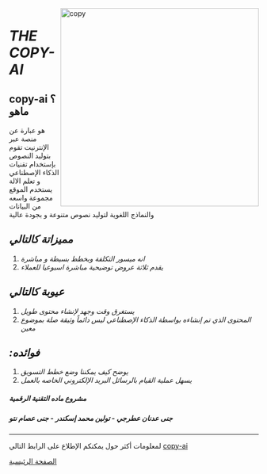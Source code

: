<!DOCTYPE html>
<html>
<head>
 <title> COPY </title>
 <img src="COPY.jpg" alt="copy" style="width:400px;height:400px;float:right">

</head>
<body>
  <h1> <b> <em> THE COPY-AI </em></b></h1>
  <h2>  copy-ai ؟ ماهو </h2> 
  <p> هو عبارة عن منصة عبر الإنترنيت تقوم بتوليد النصوص بإستخدام 
تقنيات الذكاء الإصطناعي و تعلم الالة يستخدم الموقع مجموعة واسعه من البيانات 
والنماذج اللغوية لتوليد نصوص متنوعة و بجودة عالية </p>
 
 <h2> <b><em>مميزاتة كالتالي</em></b></h2>
  <ol>
 <li> <i> انه ميسور التكلفة وبخطط بسيطة و مباشرة </i> </li>
  <li> <i> يقدم ثلاثة عروض توضيحية مباشرة اسبوعيا للعملاء </i> </li>
  </ol>
  
  <h2> <b><em>عيوبة كالتالي</em></b></h2>
  <ol>
 <li> <i> يستغرق وقت وجهد لإنشاء محتوى طويل </i> </li>
  <li> <i> المحتوى الذي تم إنشاءه بواسطة الذكاء الإصطناعي ليس دائماً وثيقة صلة بموضوع معين </i> </li>
  </ol>
  
<h2> <b><em> :فوائده</em></b></h2>
  <ol>
 <li> <i> يوضح كيف يمكننا وضع خطط التسويق </i> </li>
  <li> <i> يسهل عملية القيام بالرسائل البريد الإلكتروني الخاصه بالعمل </i> </li>
  </ol>

 
<h5> مشروع ماده التقنية الرقمية </h5>
<h5> جنى عدنان عطرجي - تولين محمد إسكندر - جنى عصام نتو  </h5> 
<hr>
<p> لمعلومات أكثر حول يمكنكم الإطلاع على الرابط التالي <a href=" https://www.copy.ai/"> copy-ai </a> </p>
<a href="COPY-AI.html">الصفحة الرئيسية</a>


</body>

</html>
